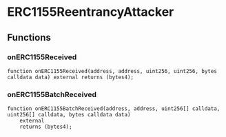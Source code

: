 # ERC1155ReentrancyAttacker

## Functions
### onERC1155Received


```solidity
function onERC1155Received(address, address, uint256, uint256, bytes calldata data) external returns (bytes4);
```

### onERC1155BatchReceived


```solidity
function onERC1155BatchReceived(address, address, uint256[] calldata, uint256[] calldata, bytes calldata data)
    external
    returns (bytes4);
```

